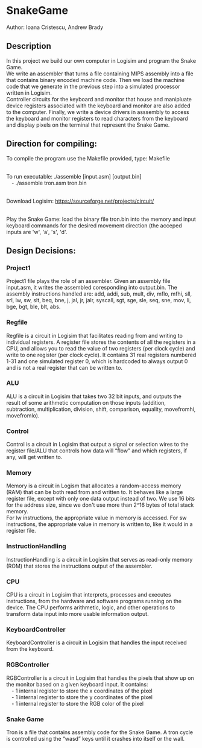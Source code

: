 # SnakeGame
Author: Ioana Cristescu, Andrew Brady

## Description
In this project we build our own computer in Logisim and program the Snake Game. <br />
We write an assembler that turns a file containing MIPS assembly into a file that contains binary encoded machine code. Then we load the machine code that we generate in the previous step into a simulated processor written in Logisim. <br />
Controller circuits for the keyboard and monitor that house and manipluate device registers associated with the keyboard and monitor are also added to the computer. Finally, we write a device drivers in asssembly to access the keyboard and monitor registers to read characters from the keyboard and display pixels on the terminal that represent the Snake Game.

## Direction for compiling:
To compile the program use the Makefile provided, type: Makefile <br /> <br />

To run executable: ./assemble [input.asm] [output.bin] <br />
&emsp;- ./assemble tron.asm tron.bin <br /> <br />

Download Logisim: https://sourceforge.net/projects/circuit/    <br /> <br />

Play the Snake Game: load the binary file tron.bin into the memory and input keyboard commands for the desired movement direction (the acceped inputs are 'w', 'a', 's', 'd'.

## Design Decisions:
### Project1
Project1 file plays the role of an assembler. Given an assembly file input.asm, it writes the assembled coresponding into output.bin. The assembly instructions handled are: add, addi, sub, mult, div, mflo, mfhi, sll, srl, lw, sw, slt, beq, bne, j, jal, jr, jalr, syscall, sgt, sge, sle, seq, sne, mov, li, bge, bgt, ble, blt, abs.

### Regfile
Regfile is a circuit in Logisim that facilitates reading from and writing to individual registers. A register file stores the contents of all the registers in a CPU, and allows you to read the value of two registers (per clock cycle) and write to one register (per clock cycle). It contains 31 real registers numbered 1-31 and one simulated register 0, which is hardcoded to always output 0 and is not a real register that can be written to.

### ALU
ALU is a circuit in Logisim that takes two 32 bit inputs, and outputs the result of some arithmetic computation on those inputs (addition, subtraction, multiplication, division, shift, comparison, equality, movefromhi, movefromlo).

### Control
Control is a circuit in Logisim that output a signal or selection wires to the register file/ALU that controls how data will “flow” and which registers, if any, will get written to.

### Memory
Memory is a circuit in Logism that allocates a random-access memory (RAM) that can be both read from and written to. It behaves like a large register file, except with only one data output instead of two. We use 16 bits for the address size, since we don't use more than 2^16 bytes of total stack memory. <br />
For lw instructions, the appropriate value in memory is accessed. For sw instructions, the appropriate value in memory is written to, like it would in a register file.

### InstructionHandling
InstructionHandling is a circuit in Logisim that serves as read-only memory (ROM) that stores the instructions output of the assembler.

###  CPU
CPU is a circuit in Logisim that interprets, processes and executes instructions, from the hardware and software programs running on the device. The CPU performs arithmetic, logic, and other operations to transform data input into more usable information output.

### KeyboardController
KeyboardController is a circuit in Logisim that handles the input received from the keyboard.

### RGBController
RGBController is a circuit in Logisim that handles the pixels that show up on the monitor based on a given keyboard input. It contains: <br />
&emsp;- 1 internal register to store the x coordinates of the pixel <br />
&emsp;- 1 internal register to store the y coordinates of the pixel <br />
&emsp;- 1 internal register to store the RGB color of the pixel <br />

### Snake Game
Tron is a file that contains assembly code for the Snake Game. A tron cycle is controlled using the “wasd” keys until it crashes into itself or the wall.

